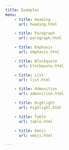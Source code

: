 ```yaml
---
title: Examples
menu:
    - title: Heading
      url: heading.html

    - title: Paragraph
      url: paragraph.html

    - title: Emphasis
      url: emphasis.html

    - title: Blockquote
      url: blockquote.html

    - title: List
      url: list.html

    - title: Admonition
      url: admonition.html

    - title: Highlight
      url: highlight.html

    - title: Table
      url: table.html

    - title: Emoji
      url: emoji.html

---
```

